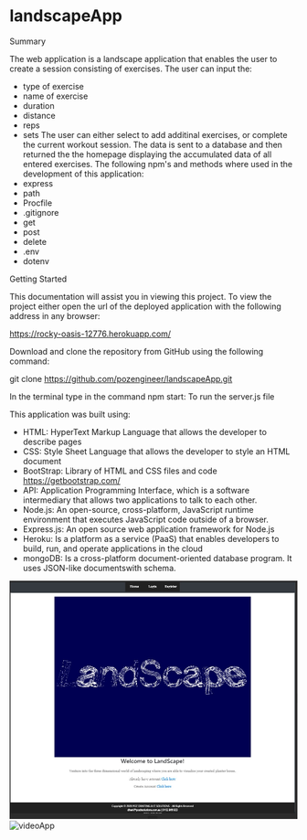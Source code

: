 # landscapeApp

Summary

The web application is a landscape application that enables the user to create a session consisting of
exercises. The user can input the:
- type of exercise
- name of exercise
- duration
- distance
- reps
- sets
The user can either select to add additinal exercises, or complete the current workout session. The
data is sent to a database and then returned the the homepage displaying the accumulated data of all
entered exercises. The following npm's and methods where used in the development of this application:
- express
- path
- Procfile
- .gitignore
- get
- post
- delete
- .env
- dotenv

Getting Started

This documentation will assist you in viewing this project. To view the project either open
the url of the deployed application with the following address in any browser:

https://rocky-oasis-12776.herokuapp.com/

Download and clone the repository from GitHub using the following command:

git clone https://github.com/pozengineer/landscapeApp.git

In the terminal type in the command
npm start: To run the server.js file

This application was built using:
- HTML: HyperText Markup Language that allows the developer to describe pages
- CSS: Style Sheet Language that allows the developer to style an HTML document
- BootStrap: Library of HTML and CSS files and code https://getbootstrap.com/
- API: Application Programming Interface, which is a software intermediary that
  allows two applications to talk to each other.
- Node.js: An open-source, cross-platform, JavaScript runtime environment that
  executes JavaScript code outside of a browser.
- Express.js: An open source web application framework for Node.js
- Heroku: Is a platform as a service (PaaS) that enables developers to build, run,
  and operate applications in the cloud
- mongoDB: Is a cross-platform document-oriented database program. It uses JSON-like
  documentswith schema.

![landScape home screenshot](client/public/assets/images/landScape01.jpg)
![videoApp](client/public/assets/video/landScapeVideo01.gif)  
